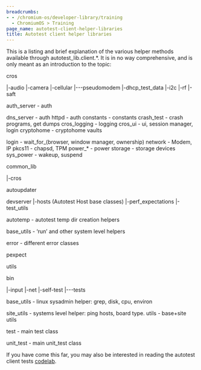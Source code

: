 ```yaml
---
breadcrumbs:
- - /chromium-os/developer-library/training
  - ChromiumOS > Training
page_name: autotest-client-helper-libraries
title: Autotest client helper libraries
---
```


This is a listing and brief explanation of the various helper methods available
through autotest_lib.client.\*. It is in no way comprehensive, and is only meant
as an introduction to the topic:

cros

|-audio
|-camera
|-cellular
|---pseudomodem
|-dhcp_test_data
|-i2c
|-rf
|-saft

auth_server     - auth

dns_server      - auth
httpd           - auth
constants       - constants
crash_test      - crash programs, get dumps
cros_logging    - logging
cros_ui         - ui, session manager, login
cryptohome      - cryptohome vaults

login           - wait_for_(browser, window manager, ownership)
network         - Modem, IP
pkcs11          - chapsd, TPM
power_\*                - power
storage         - storage devices
sys_power       - wakeup, suspend

common_lib

|-cros

autoupdater

devserver
|-hosts (Autotest Host base classes)
|-perf_expectations
|-test_utils

autotemp                - autotest temp dir creation helpers

base_utils              - ‘run’ and other system level helpers

error            - different error classes

pexpect

utils

bin

|-input
|-net
|-self-test
|---tests

base_utils      - linux sysadmin helper: grep, disk, cpu, environ

site_utils      - systems level helper: ping hosts, board type.
utils           - base+site utils

test            - main test class

unit_test       - main unit_test class

If you have come this far, you may also be interested in reading the autotest
client tests [codelab](autotest-client-tests).

